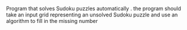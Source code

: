 Program that solves Sudoku puzzles automatically . the program should take an input grid representing an unsolved Sudoku puzzle and use an algorithm to fill in the missing number   
